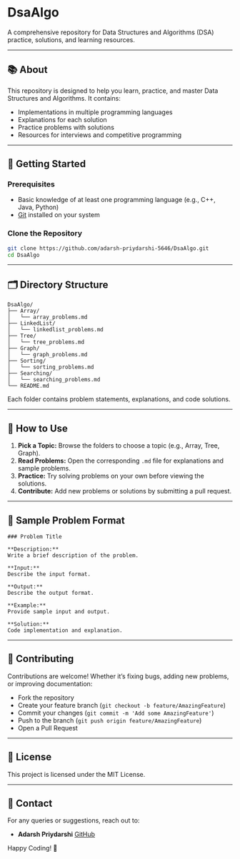 # DsaAlgo

A comprehensive repository for Data Structures and Algorithms (DSA) practice, solutions, and learning resources.

---

## 📚 About

This repository is designed to help you learn, practice, and master Data Structures and Algorithms. It contains:
- Implementations in multiple programming languages
- Explanations for each solution
- Practice problems with solutions
- Resources for interviews and competitive programming

---

## 🏁 Getting Started

### Prerequisites

- Basic knowledge of at least one programming language (e.g., C++, Java, Python)
- [Git](https://git-scm.com/) installed on your system

### Clone the Repository

```bash
git clone https://github.com/adarsh-priydarshi-5646/DsaAlgo.git
cd DsaAlgo
```

---

## 🗂 Directory Structure

```
DsaAlgo/
├── Array/
│   └── array_problems.md
├── LinkedList/
│   └── linkedlist_problems.md
├── Tree/
│   └── tree_problems.md
├── Graph/
│   └── graph_problems.md
├── Sorting/
│   └── sorting_problems.md
├── Searching/
│   └── searching_problems.md
└── README.md
```

Each folder contains problem statements, explanations, and code solutions.

---

## 🚀 How to Use

1. **Pick a Topic:** Browse the folders to choose a topic (e.g., Array, Tree, Graph).
2. **Read Problems:** Open the corresponding `.md` file for explanations and sample problems.
3. **Practice:** Try solving problems on your own before viewing the solutions.
4. **Contribute:** Add new problems or solutions by submitting a pull request.

---

## 📝 Sample Problem Format

```
### Problem Title

**Description:**  
Write a brief description of the problem.

**Input:**  
Describe the input format.

**Output:**  
Describe the output format.

**Example:**  
Provide sample input and output.

**Solution:**  
Code implementation and explanation.
```

---

## 🤝 Contributing

Contributions are welcome! Whether it’s fixing bugs, adding new problems, or improving documentation:
- Fork the repository
- Create your feature branch (`git checkout -b feature/AmazingFeature`)
- Commit your changes (`git commit -m 'Add some AmazingFeature'`)
- Push to the branch (`git push origin feature/AmazingFeature`)
- Open a Pull Request

---

## 📄 License

This project is licensed under the MIT License.

---

## 📧 Contact

For any queries or suggestions, reach out to:
- **Adarsh Priydarshi** [GitHub](https://github.com/adarsh-priydarshi-5646)

Happy Coding! 🚀
